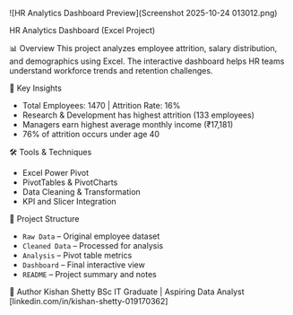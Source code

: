 ![HR Analytics Dashboard Preview](Screenshot 2025-10-24 013012.png)

HR Analytics Dashboard (Excel Project)

📊 Overview
This project analyzes employee attrition, salary distribution, and demographics using Excel. The interactive dashboard helps HR teams understand workforce trends and retention challenges.

🧩 Key Insights
- Total Employees: 1470 | Attrition Rate: 16%
- Research & Development has highest attrition (133 employees)
- Managers earn highest average monthly income (₹17,181)
- 76% of attrition occurs under age 40

🛠 Tools & Techniques
- Excel Power Pivot
- PivotTables & PivotCharts
- Data Cleaning & Transformation
- KPI and Slicer Integration

📁 Project Structure
- `Raw Data` – Original employee dataset  
- `Cleaned Data` – Processed for analysis  
- `Analysis` – Pivot table metrics  
- `Dashboard` – Final interactive view  
- `README` – Project summary and notes  

👤 Author
Kishan Shetty 
BSc IT Graduate | Aspiring Data Analyst  
[linkedin.com/in/kishan-shetty-019170362]
